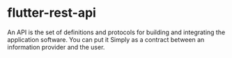 # flutter-rest-api
An API is the set of definitions and protocols for building and integrating the application software. You can put it Simply as a contract between an information provider and the user. 
